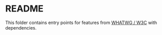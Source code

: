 # README

This folder contains entry points for features from [WHATWG / W3C](https://github.com/zloirock/core-js/tree/v3#web-standards) with dependencies.

